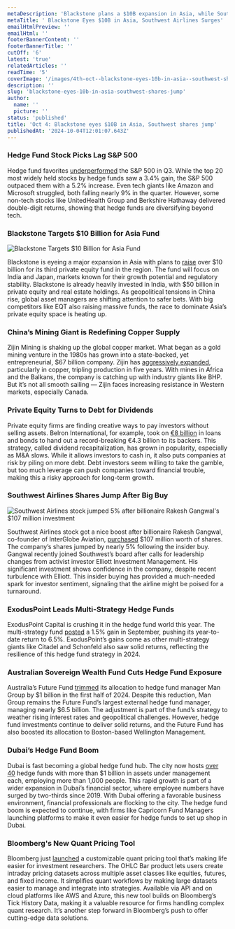 ```yaml
---
metaDescription: 'Blackstone plans a $10B expansion in Asia, while Southwest Airlines shares jump. Explore major financial and aviation market trends.'
metaTitle: ' Blackstone Eyes $10B in Asia, Southwest Airlines Surges'
emailHtmlPreview: ''
emailHtml: ''
footerBannerContent: ''
footerBannerTitle: ''
cutOff: '6'
latest: 'true'
relatedArticles: ''
readTime: '5'
coverImage: '/images/4th-oct--blackstone-eyes-10b-in-asia--southwest-shares-jump-b-k4ND.webp'
description: ''
slug: 'blackstone-eyes-10b-in-asia-southwest-shares-jump'
author:
  name: ''
  picture: ''
status: 'published'
title: 'Oct 4: Blackstone eyes $10B in Asia, Southwest shares jump'
publishedAt: '2024-10-04T12:01:07.643Z'
---
```


### Hedge Fund Stock Picks Lag S&P 500

Hedge fund favorites [underperformed](https://www.hedgeweek.com/top-hedge-fund-stock-picks-trailed-sp500-in-q3/) the S&P 500 in Q3. While the top 20 most widely held stocks by hedge funds saw a 3.4% gain, the S&P 500 outpaced them with a 5.2% increase. Even tech giants like Amazon and Microsoft struggled, both falling nearly 9% in the quarter. However, some non-tech stocks like UnitedHealth Group and Berkshire Hathaway delivered double-digit returns, showing that hedge funds are diversifying beyond tech.

### Blackstone Targets $10 Billion for Asia Fund

![Blackstone Targets $10 Billion for Asia Fund](/images/4th-oct--blackstone-eyes-10b-in-asia--southwest-shares-jump-b-kwMD.webp)

Blackstone is eyeing a major expansion in Asia with plans to [raise](https://www.bnnbloomberg.ca/business/international/2024/10/03/blackstone-seeks-more-than-10-billion-in-new-asia-buyout-fund/) over $10 billion for its third private equity fund in the region. The fund will focus on India and Japan, markets known for their growth potential and regulatory stability. Blackstone is already heavily invested in India, with $50 billion in private equity and real estate holdings. As geopolitical tensions in China rise, global asset managers are shifting attention to safer bets. With big competitors like EQT also raising massive funds, the race to dominate Asia’s private equity space is heating up.

### China’s Mining Giant is Redefining Copper Supply

Zijin Mining is shaking up the global copper market. What began as a gold mining venture in the 1980s has grown into a state-backed, yet entrepreneurial, $67 billion company. Zijin has [aggressively expanded](https://www.bnnbloomberg.ca/business/international/2024/10/02/chinas-fast-growing-copper-champion-is-reshaping-global-metal-supply/), particularly in copper, tripling production in five years. With mines in Africa and the Balkans, the company is catching up with industry giants like BHP. But it’s not all smooth sailing — Zijin faces increasing resistance in Western markets, especially Canada.

### Private Equity Turns to Debt for Dividends

Private equity firms are finding creative ways to pay investors without selling assets. Belron International, for example, took on [€8 billion](https://www.bnnbloomberg.ca/investing/2024/10/03/buyout-firms-turn-to-debt-to-pay-out-investors-in-ma-drought/) in loans and bonds to hand out a record-breaking €4.3 billion to its backers. This strategy, called dividend recapitalization, has grown in popularity, especially as M&A slows. While it allows investors to cash in, it also puts companies at risk by piling on more debt. Debt investors seem willing to take the gamble, but too much leverage can push companies toward financial trouble, making this a risky approach for long-term growth.

### Southwest Airlines Shares Jump After Big Buy

![Southwest Airlines stock jumped 5% after billionaire Rakesh Gangwal's $107 million investment](/images/4th-oct--blackstone-eyes-10b-in-asia--southwest-shares-jump-a-k1OT.webp)

Southwest Airlines stock got a nice boost after billionaire Rakesh Gangwal, co-founder of InterGlobe Aviation, [purchased](https://www.bnnbloomberg.ca/business/2024/10/03/southwest-air-rises-after-billionaire-gangwal-buys-108-million-of-shares/) $107 million worth of shares. The company’s shares jumped by nearly 5% following the insider buy. Gangwal recently joined Southwest’s board after calls for leadership changes from activist investor Elliott Investment Management. His significant investment shows confidence in the company, despite recent turbulence with Elliott. This insider buying has provided a much-needed spark for investor sentiment, signaling that the airline might be poised for a turnaround.

### ExodusPoint Leads Multi-Strategy Hedge Funds

ExodusPoint Capital is crushing it in the hedge fund world this year. The multi-strategy fund [posted](https://www.hedgeweek.com/exoduspoint-leads-multi-strat-gains-in-september/#:~:text=ExodusPoint%20Capital%20outperformed%20its%20multi,source%20familiar%20with%20the%20firm.) a 1.5% gain in September, pushing its year-to-date return to 6.5%. ExodusPoint’s gains come as other multi-strategy giants like Citadel and Schonfeld also saw solid returns, reflecting the resilience of this hedge fund strategy in 2024.

### Australian Sovereign Wealth Fund Cuts Hedge Fund Exposure

Australia’s Future Fund [trimmed](https://www.hedgeweek.com/australian-swfs-man-group-mandate-down-by-1bn-in-h1/#:~:text=Australia's%20sovereign%20wealth%20fund%20the,to%20a%20report%20by%20Bloomberg.) its allocation to hedge fund manager Man Group by $1 billion in the first half of 2024. Despite this reduction, Man Group remains the Future Fund’s largest external hedge fund manager, managing nearly $6.5 billion. The adjustment is part of the fund’s strategy to weather rising interest rates and geopolitical challenges. However, hedge fund investments continue to deliver solid returns, and the Future Fund has also boosted its allocation to Boston-based Wellington Management.

### Dubai’s Hedge Fund Boom

Dubai is fast becoming a global hedge fund hub. The city now hosts [over 40](https://www.hedgeweek.com/dubai-now-home-to-over-40-1bn-plus-hedge-funds/#:~:text=%E2%80%9CWe%20have%2063%20hedge%20fund,since%202019%20to%20around%2044%2C000.) hedge funds with more than $1 billion in assets under management each, employing more than 1,000 people. This rapid growth is part of a wider expansion in Dubai’s financial sector, where employee numbers have surged by two-thirds since 2019. With Dubai offering a favorable business environment, financial professionals are flocking to the city. The hedge fund boom is expected to continue, with firms like Capricorn Fund Managers launching platforms to make it even easier for hedge funds to set up shop in Dubai.

### Bloomberg's New Quant Pricing Tool

Bloomberg just [launched](https://www.hedgeweek.com/bloomberg-launches-customisable-intraday-quant-pricing-solution-for-investment-research/) a customizable quant pricing tool that’s making life easier for investment researchers. The OHLC Bar product lets users create intraday pricing datasets across multiple asset classes like equities, futures, and fixed income. It simplifies quant workflows by making large datasets easier to manage and integrate into strategies. Available via API and on cloud platforms like AWS and Azure, this new tool builds on Bloomberg’s Tick History Data, making it a valuable resource for firms handling complex quant research. It’s another step forward in Bloomberg’s push to offer cutting-edge data solutions.